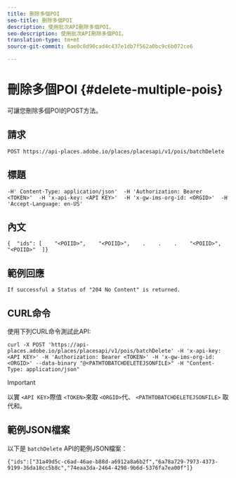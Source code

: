 ```yaml
---
title: 刪除多個POI
seo-title: 刪除多個POI
description: 使用批次API刪除多個POI。
seo-description: 使用批次API刪除多個POI。
translation-type: tm+mt
source-git-commit: 6ae0c8d90cad4c437e1db7f562a0bc9c6b072ce6

---
```




# 刪除多個POI {#delete-multiple-pois}

可讓您刪除多個POI的POST方法。

## 請求

```text
POST https://api-places.adobe.io/places/placesapi/v1/pois/batchDelete
```

## 標題

```text
-H' Content-Type: application/json'  -H 'Authorization: Bearer <TOKEN>'  -H 'x-api-key: <API KEY>'  -H 'x-gw-ims-org-id: <ORGID>'  -H 'Accept-Language: en-US'
```

## 內文

```text
{  "ids": [    "<POIID>",    "<POIID>",    .    .    .    "<POIID>",    "<POIID>"  ]}
```

## 範例回應

```text
If successful a Status of "204 No Content" is returned.
```

## CURL命令

使用下列CURL命令測試此API:

```text
curl -X POST 'https://api-places.adobe.io/places/placesapi/v1/pois/batchDelete' -H 'x-api-key: <API KEY>' -H 'Authorization: Bearer <TOKEN>' -H 'x-gw-ims-org-id: <ORGID>' --data-binary "@<PATHTOBATCHDELETEJSONFILE>" -H "Content-Type: application/json"
```

>[!IMPORTANT]
>
>以實 `<API KEY>`際值 `<TOKEN>`來取 `<ORGID>`代、 `<PATHTOBATCHDELETEJSONFILE>` 取代和。

## 範例JSON檔案

以下是 `batchDelete` API的範例JSON檔案：

```text
{​"ids":["31a49d5c-c6ad-46ae-b88d-a6912a8a6b2f","6a78a729-7973-4373-9199-36da18cc5b8c","74eaa3da-2464-4298-9b6d-5376fa7ea00f"]​}
```
